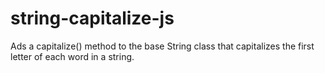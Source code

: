 # string-capitalize-js
Ads a capitalize() method to the base String class that capitalizes the first letter of each word in a string.
